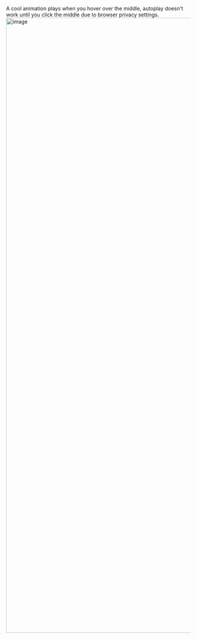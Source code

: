 A cool animation plays when you hover over the middle, autoplay doesn't work until you click the middle due to browser privacy settings.
<img width="1680" alt="image" src="https://github.com/aloofist/volume-waves-animation/assets/98794169/ec133760-d142-4fe8-9931-f0b82b3df22d">
